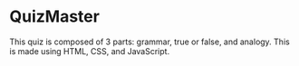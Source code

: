 # QuizMaster
This quiz is composed of 3 parts: grammar, true or false, and analogy. This is made using HTML, CSS, and JavaScript.
